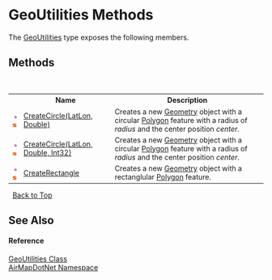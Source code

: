 # GeoUtilities Methods
 

The <a href="T_AirMapDotNet_GeoUtilities">GeoUtilities</a> type exposes the following members.


## Methods
&nbsp;<table><tr><th></th><th>Name</th><th>Description</th></tr><tr><td>![Public method](media/pubmethod.gif "Public method")![Static member](media/static.gif "Static member")</td><td><a href="M_AirMapDotNet_GeoUtilities_CreateCircle">CreateCircle(LatLon, Double)</a></td><td>
Creates a new <a href="T_AirMapDotNet_Entities_GeoJSON_Geometry">Geometry</a> object with a circular <a href="T_AirMapDotNet_Entities_GeoJSON_GeoObjects_Polygon">Polygon</a> feature with a radius of *radius* and the center position *center*.</td></tr><tr><td>![Public method](media/pubmethod.gif "Public method")![Static member](media/static.gif "Static member")</td><td><a href="M_AirMapDotNet_GeoUtilities_CreateCircle_1">CreateCircle(LatLon, Double, Int32)</a></td><td>
Creates a new <a href="T_AirMapDotNet_Entities_GeoJSON_Geometry">Geometry</a> object with a circular <a href="T_AirMapDotNet_Entities_GeoJSON_GeoObjects_Polygon">Polygon</a> feature with a radius of *radius* and the center position *center*.</td></tr><tr><td>![Public method](media/pubmethod.gif "Public method")![Static member](media/static.gif "Static member")</td><td><a href="M_AirMapDotNet_GeoUtilities_CreateRectangle">CreateRectangle</a></td><td>
Creates a new <a href="T_AirMapDotNet_Entities_GeoJSON_Geometry">Geometry</a> object with a rectanglular <a href="T_AirMapDotNet_Entities_GeoJSON_GeoObjects_Polygon">Polygon</a> feature.</td></tr></table>&nbsp;
<a href="#geoutilities-methods">Back to Top</a>

## See Also


#### Reference
<a href="T_AirMapDotNet_GeoUtilities">GeoUtilities Class</a><br /><a href="N_AirMapDotNet">AirMapDotNet Namespace</a><br />